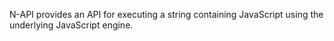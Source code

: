 
N-API provides an API for executing a string containing JavaScript using the
underlying JavaScript engine.

